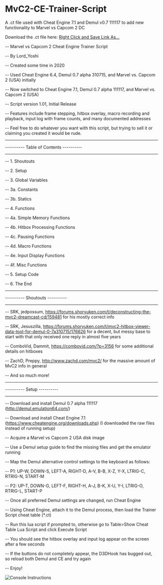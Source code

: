# MvC2-CE-Trainer-Script
A .ct file used with Cheat Engine 7.1 and Demul v0.7 111117 to add new functionality to Marvel vs Capcom 2 DC

Download the .ct file here: <a href="https://raw.githubusercontent.com/lord-yoshi/MvC2-CE-Trainer-Script/master/MvC2%20Trainer%20Script.CT">Right Click and Save Link As...</a>

-- Marvel vs Capcom 2 Cheat Engine Trainer Script

-- By Lord_Yoshi

-- Created some time in 2020

-- Used Cheat Engine 6.4, Demul 0.7 alpha 310715, and Marvel vs. Capcom 2 (USA) initially

-- Now switched to Cheat Engine 7.1, Demul 0.7 alpha 111117, and Marvel vs. Capcom 2 (USA)

-- Script version 1.01, Initial Release

-- Features include frame stepping, hitbox overlay, macro recording and playback, input log with frame counts, and many documented addresses

-- Feel free to do whatever you want with this script, but trying to sell it or claiming you created it would be rude.

--------------------------------------  ----------------------------------------
----------                     Table of Contents                      ----------
--------------------------------------  ----------------------------------------

-- 1. Shoutouts

-- 2. Setup

-- 3. Global Variables

-- 3a.  Constants

-- 3b.  Statics

-- 4. Functions

-- 4a.  Simple Memory Functions

-- 4b.  Hitbox Processing Functions

-- 4c.  Pausing Functions

-- 4d.  Macro Functions

-- 4e.  Input Display Functions

-- 4f.  Misc Functions

-- 5. Setup Code

-- 6. The End


--------------------------------------  ----------------------------------------
----------                        Shoutouts                           ----------
--------------------------------------  ----------------------------------------

-- SRK, jedpossum, https://forums.shoryuken.com/t/deconstructing-the-mvc2-dreamcast-cd/159481 for his mostly correct info

-- SRK, Jesuszilla, https://forums.shoryuken.com/t/mvc2-hitbox-viewer-data-tool-for-demul-0-7a310715/176626 for a decent, but messy base to start with that only received one reply in almost five years

-- ComboVid, Dammit, https://combovid.com/?p=3156 for some additional details on hitboxes

-- ZachD, Preppy, http://www.zachd.com/mvc2/ for the massive amount of MvC2 info in general

-- And so much more!


--------------------------------------  ----------------------------------------
----------                          Setup                             ----------
--------------------------------------  ----------------------------------------

-- Download and install Demul 0.7 alpha 111117 (http://demul.emulation64.com/)

-- Download and install Cheat Engine 7.1 (https://www.cheatengine.org/downloads.php) (I downloaded the raw files instead of running setup)

-- Acquire a Marvel vs Capcom 2 USA disk image

-- Use a Demul setup guide to find the missing files and get the emulator running

-- Map the Demul alternative control settings to the keyboard as follows:

-- P1: UP-W, DOWN-S, LEFT-A, RIGHT-D, A-V, B-B, X-Z, Y-X, LTRIG-C, RTRIG-N, START-M

-- P2: UP-T, DOWN-G, LEFT-F, RIGHT-H, A-J, B-K, X-U, Y-I, LTRIG-O, RTRIG-L, START-P

-- Once all preferred Demul settings are changed, run Cheat Engine

-- Using Cheat Engine, attach it to the Demul process, then load the Trainer Script cheat table (*.ct)

-- Run this lua script if prompted to, otherwise go to Table>Show Cheat Table Lua Script and click Execute Script

-- You should see the hitbox overlay and input log appear on the screen after a few seconds

-- If the buttons do not completely appear, the D3DHook has bugged out, so reload both Demul and CE and try again

-- Enjoy!

 <img src="https://raw.githubusercontent.com/lord-yoshi/MvC2-CE-Trainer-Script/master/Console%20Instructions.jpg" alt="Console Instructions"> 
